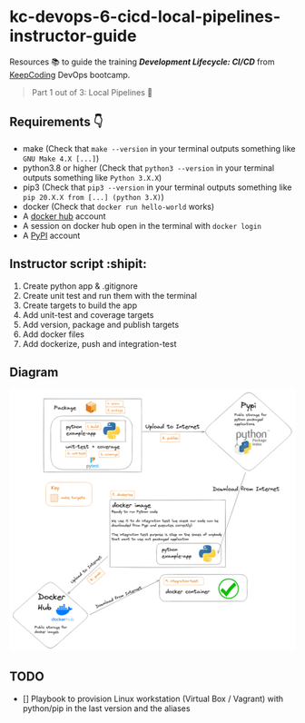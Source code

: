 # kc-devops-6-cicd-local-pipelines-instructor-guide 

Resources :books: to guide the training ***Development Lifecycle: CI/CD*** from [KeepCoding](https://keepcoding.io/) DevOps bootcamp.

> Part 1 out of 3: Local Pipelines :round_pushpin:

## Requirements :point_down:
- make (Check that `make --version` in your terminal outputs something like `GNU Make 4.X [...]`)
- python3.8 or higher (Check that `python3 --version` in your terminal outputs something like `Python 3.X.X`)
- pip3 (Check that `pip3 --version` in your terminal outputs something like `pip 20.X.X from [...] (python 3.X)`)
- docker (Check that  `docker run hello-world` works)
- A [docker hub](https://hub.docker.com/) account
- A session on docker hub open in the terminal with `docker login`
- A [PyPI](https://pypi.org/) account

## Instructor script :shipit:
1. Create python app & .gitignore
2. Create unit test and run them with the terminal
3. Create targets to build the app
4. Add unit-test and coverage targets
5. Add version, package and publish targets
6. Add docker files
7. Add dockerize, push and integration-test

## Diagram
![Diagram](./Diagram.png)

## TODO
 - [] Playbook to provision Linux workstation (Virtual Box / Vagrant) with python/pip in the last version and the aliases
